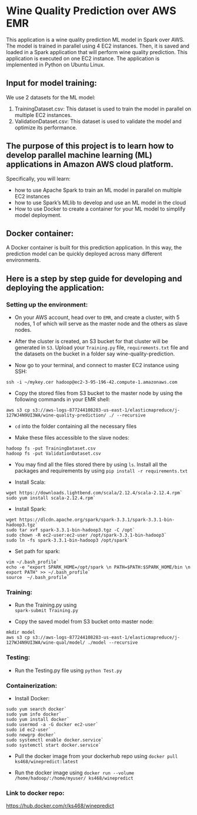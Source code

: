 # Wine Quality Prediction over AWS EMR

This application is a wine quality prediction ML model in Spark over AWS. The model is trained in parallel using 4 EC2 instances. Then, it is saved
and loaded in a Spark application that will perform wine quality prediction. This application is executed on one EC2 instance. The application is implemented in Python on Ubuntu Linux. 

## Input for model training:
We use 2 datasets for the ML model:
1. TrainingDataset.csv: This dataset is used to train the model in parallel on multiple EC2 instances. 
2. ValidationDataset.csv: This dataset is used to validate the model and optimize its performance. 


## The purpose of this project is to learn how to develop parallel machine learning (ML) applications in Amazon AWS cloud platform.
Specifically, you will learn: 
- how to use Apache Spark to train an ML model in parallel on multiple EC2 instances
- how to use Spark’s MLlib to develop and use an ML model in the cloud
- How to use Docker to create a container for your ML model to simplify model deployment.


## Docker container:
A Docker container is built for this prediction application. In this way, the prediction model can be quickly deployed across many different environments.


## Here is a step by step guide for developing and deploying the application:

### Setting up the environment:
- On your AWS account, head over to `EMR`, and create a cluster, with 5 nodes, 1 of which will serve as the master node and the others as slave nodes.

- After the cluster is created, an S3 bucket for that cluster will be generated in `S3`. Upload your `Training.py` file, `requirements.txt` file and the datasets on the bucket in a folder say wine-quality-prediction.

- Now go to your terminal, and connect to master EC2 instance using SSH:
```
ssh -i ~/mykey.cer hadoop@ec2-3-95-196-42.compute-1.amazonaws.com
```

- Copy the stored files from S3 bucket to the master node by using the following commands in your EMR shell:

```
aws s3 cp s3://aws-logs-877244108283-us-east-1/elasticmapreduce/j-127WJ4N9UI3WA/wine-quality-prediction/ ./ --recursive
```

- `cd` into the folder containing all the necessary files

- Make these files accessible to the slave nodes:
```
hadoop fs -put TrainingDataset.csv
hadoop fs -put ValidationDataset.csv
```

- You may find all the files stored there by using `ls`. Install all the packages and requirements by using `pip install -r requirements.txt`

- Install Scala:
```
wget https://downloads.lightbend.com/scala/2.12.4/scala-2.12.4.rpm`
sudo yum install scala-2.12.4.rpm`
```


- Install Spark:
```
wget https://dlcdn.apache.org/spark/spark-3.3.1/spark-3.3.1-bin-hadoop3.tgz`
sudo tar xvf spark-3.3.1-bin-hadoop3.tgz -C /opt`
sudo chown -R ec2-user:ec2-user /opt/spark-3.3.1-bin-hadoop3`
sudo ln -fs spark-3.3.1-bin-hadoop3 /opt/spark`
```

- Set path for spark:
```
vim ~/.bash_profile`
echo -e "export SPARK_HOME=/opt/spark \n PATH=$PATH:$SPARK_HOME/bin \n export PATH" >> ~/.bash_profile`
source  ~/.bash_profile`
```


### Training:
- Run the Training.py using  
`spark-submit Training.py`

- Copy the saved model from S3 bucket onto master node:
```
mkdir model
aws s3 cp s3://aws-logs-877244108283-us-east-1/elasticmapreduce/j-127WJ4N9UI3WA/wine-qual/model/ ./model --recursive
```


### Testing:
- Run the Testing.py file using
`python Test.py`


### Containerization:
- Install Docker:
```
sudo yum search docker`
sudo yum info docker`
sudo yum install docker`
sudo usermod -a -G docker ec2-user`
sudo id ec2-user`
sudo newgrp docker`
sudo systemctl enable docker.service`
sudo systemctl start docker.service`
```

- Pull the docker image from your dockerhub repo using 
`docker pull ks468/winepredict:latest`

- Run the docker image using
`docker run --volume /home/hadoop/:/home/myuser/ ks468/winepredict`

### Link to docker repo:
https://hub.docker.com/r/ks468/winepredict
